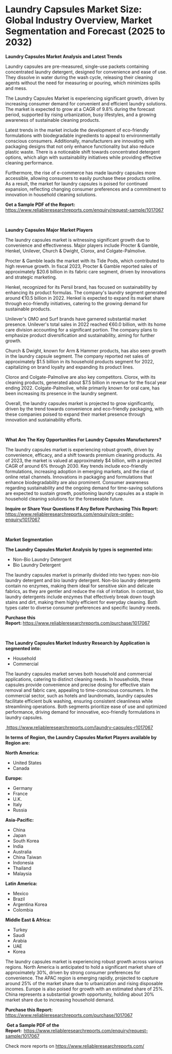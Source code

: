 <p><h1>Laundry Capsules Market Size: Global Industry Overview, Market Segmentation and Forecast (2025 to 2032)</h1></p><p><strong>Laundry Capsules Market Analysis and Latest Trends</strong></p>
<p><p>Laundry capsules are pre-measured, single-use packets containing concentrated laundry detergent, designed for convenience and ease of use. They dissolve in water during the wash cycle, releasing their cleaning agents without the need for measuring or pouring, which minimizes spills and mess.</p><p>The Laundry Capsules Market is experiencing significant growth, driven by increasing consumer demand for convenient and efficient laundry solutions. The market is expected to grow at a CAGR of 9.8% during the forecast period, supported by rising urbanization, busy lifestyles, and a growing awareness of sustainable cleaning products. </p><p>Latest trends in the market include the development of eco-friendly formulations with biodegradable ingredients to appeal to environmentally conscious consumers. Additionally, manufacturers are innovating with packaging designs that not only enhance functionality but also reduce plastic waste. There is a noticeable shift towards concentrated detergent options, which align with sustainability initiatives while providing effective cleaning performance. </p><p>Furthermore, the rise of e-commerce has made laundry capsules more accessible, allowing consumers to easily purchase these products online. As a result, the market for laundry capsules is poised for continued expansion, reflecting changing consumer preferences and a commitment to innovation in household cleaning solutions.</p></p>
<p><strong>Get a Sample PDF of the Report:&nbsp;</strong> <a href="https://www.reliableresearchreports.com/enquiry/request-sample/1017067?utm_campaign=3250&utm_medium=2&utm_source=Github&utm_content=ia&utm_term=05042025&utm_id=laundry-capsules">https://www.reliableresearchreports.com/enquiry/request-sample/1017067</a></p>
<p>&nbsp;</p>
<p><strong>Laundry Capsules Major Market Players</strong></p>
<p><p>The laundry capsules market is witnessing significant growth due to convenience and effectiveness. Major players include Procter & Gamble, Henkel, Unilever, Church & Dwight, Clorox, and Colgate-Palmolive. </p><p>Procter & Gamble leads the market with its Tide Pods, which contributed to high revenue growth. In fiscal 2023, Procter & Gamble reported sales of approximately $20.6 billion in its fabric care segment, driven by innovations and strategic marketing.</p><p>Henkel, recognized for its Persil brand, has focused on sustainability by enhancing its product formulas. The company's laundry segment generated around €10.5 billion in 2022. Henkel is expected to expand its market share through eco-friendly initiatives, catering to the growing demand for sustainable products.</p><p>Unilever's OMO and Surf brands have garnered substantial market presence. Unilever's total sales in 2022 reached €60.0 billion, with its home care division accounting for a significant portion. The company plans to emphasize product diversification and sustainability, aiming for further growth.</p><p>Church & Dwight, known for Arm & Hammer products, has also seen growth in the laundry capsule segment. The company reported net sales of approximately $1.5 billion in its household products segment for 2022, capitalizing on brand loyalty and expanding its product lines.</p><p>Clorox and Colgate-Palmolive are also key competitors. Clorox, with its cleaning products, generated about $7.5 billion in revenue for the fiscal year ending 2022. Colgate-Palmolive, while primarily known for oral care, has been increasing its presence in the laundry segment.</p><p>Overall, the laundry capsules market is projected to grow significantly, driven by the trend towards convenience and eco-friendly packaging, with these companies poised to expand their market presence through innovation and sustainability efforts.</p></p>
<p>&nbsp;</p>
<p><strong>What Are The Key Opportunities For Laundry Capsules Manufacturers?</strong></p>
<p><p>The laundry capsules market is experiencing robust growth, driven by convenience, efficacy, and a shift towards premium cleaning products. As of 2023, the market is valued at approximately $4 billion, with a projected CAGR of around 6% through 2030. Key trends include eco-friendly formulations, increasing adoption in emerging markets, and the rise of online retail channels. Innovations in packaging and formulations that enhance biodegradability are also prominent. Consumer awareness regarding sustainability and the ongoing demand for time-saving solutions are expected to sustain growth, positioning laundry capsules as a staple in household cleaning solutions for the foreseeable future.</p></p>
<p><strong>Inquire or Share Your Questions If Any Before Purchasing This Report:</strong> <a href="https://www.reliableresearchreports.com/enquiry/pre-order-enquiry/1017067?utm_campaign=3250&utm_medium=2&utm_source=Github&utm_content=ia&utm_term=05042025&utm_id=laundry-capsules">https://www.reliableresearchreports.com/enquiry/pre-order-enquiry/1017067</a></p>
<p>&nbsp;</p>
<p><strong>Market Segmentation</strong></p>
<p><strong>The Laundry Capsules Market Analysis by types is segmented into:</strong></p>
<p><ul><li>Non-Bio Laundry Detergent</li><li>Bio Laundry Detergent</li></ul></p>
<p><p>The laundry capsules market is primarily divided into two types: non-bio laundry detergent and bio laundry detergent. Non-bio laundry detergents contain no enzymes, making them ideal for sensitive skin and delicate fabrics, as they are gentler and reduce the risk of irritation. In contrast, bio laundry detergents include enzymes that effectively break down tough stains and dirt, making them highly efficient for everyday cleaning. Both types cater to diverse consumer preferences and specific laundry needs.</p></p>
<p><strong>Purchase this Report:&nbsp;</strong><a href="https://www.reliableresearchreports.com/purchase/1017067?utm_campaign=3250&utm_medium=2&utm_source=Github&utm_content=ia&utm_term=05042025&utm_id=laundry-capsules">https://www.reliableresearchreports.com/purchase/1017067</a></p>
<p>&nbsp;</p>
<p><strong>The Laundry Capsules Market Industry Research by Application is segmented into:</strong></p>
<p><ul><li>Household</li><li>Commercial</li></ul></p>
<p><p>The laundry capsules market serves both household and commercial applications, catering to distinct cleaning needs. In households, these capsules provide convenience and precise dosing for effective stain removal and fabric care, appealing to time-conscious consumers. In the commercial sector, such as hotels and laundromats, laundry capsules facilitate efficient bulk washing, ensuring consistent cleanliness while streamlining operations. Both segments prioritize ease of use and optimized performance, driving demand for innovative, eco-friendly formulations in laundry capsules.</p></p>
<p><a href="https://www.reliableresearchreports.com/laundry-capsules-r1017067?utm_campaign=3250&utm_medium=2&utm_source=Github&utm_content=ia&utm_term=05042025&utm_id=laundry-capsules">&nbsp;https://www.reliableresearchreports.com/laundry-capsules-r1017067</a></p>
<p><strong>In terms of Region, the Laundry Capsules Market Players available by Region are:</strong></p>
<p>
    <p> <strong> North America: </strong>
        <ul>
            <li>United States</li>
            <li>Canada</li>
        </ul>
        </p> 
    <p> <strong> Europe: </strong>
        <ul>
            <li>Germany</li>
            <li>France</li>
            <li>U.K.</li>
            <li>Italy</li>
            <li>Russia</li>
        </ul>
        </p> 
    <p> <strong> Asia-Pacific: </strong>
        <ul>
            <li>China</li>
            <li>Japan</li>
            <li>South Korea</li>
            <li>India</li>
            <li>Australia</li>
            <li>China Taiwan</li>
            <li>Indonesia</li>
            <li>Thailand</li>
            <li>Malaysia</li>
        </ul>
        </p> 
    <p> <strong> Latin America: </strong>
        <ul>
            <li>Mexico</li>
            <li>Brazil</li>
            <li>Argentina Korea</li>
            <li>Colombia</li>
        </ul>
        </p> 
    <p> <strong> Middle East & Africa: </strong>
        <ul>
            <li>Turkey</li>
            <li>Saudi</li>
            <li>Arabia</li>
            <li>UAE</li>
            <li>Korea</li>
        </ul>
    </p>
    </p>
<p><p>The laundry capsules market is experiencing robust growth across various regions. North America is anticipated to hold a significant market share of approximately 30%, driven by strong consumer preferences for convenience. The APAC region is emerging rapidly, projected to capture around 25% of the market share due to urbanization and rising disposable incomes. Europe is also poised for growth with an estimated share of 25%. China represents a substantial growth opportunity, holding about 20% market share due to increasing household demand.</p></p>
<p><strong>Purchase this Report: </strong><a href="https://www.reliableresearchreports.com/purchase/1017067?utm_campaign=3250&utm_medium=2&utm_source=Github&utm_content=ia&utm_term=05042025&utm_id=laundry-capsules">https://www.reliableresearchreports.com/purchase/1017067</a></p>
<p>&nbsp;<strong>Get a Sample PDF of the Report:&nbsp;&nbsp;</strong><a href="https://www.reliableresearchreports.com/enquiry/request-sample/1017067?utm_campaign=3250&utm_medium=2&utm_source=Github&utm_content=ia&utm_term=05042025&utm_id=laundry-capsules">https://www.reliableresearchreports.com/enquiry/request-sample/1017067</a></p>
<p><strong></strong></p>
<p>Check more reports on <a href="https://www.reliableresearchreports.com/?utm_campaign=3250&utm_medium=2&utm_source=Github&utm_content=ia&utm_term=05042025&utm_id=laundry-capsules">https://www.reliableresearchreports.com/</a></p>